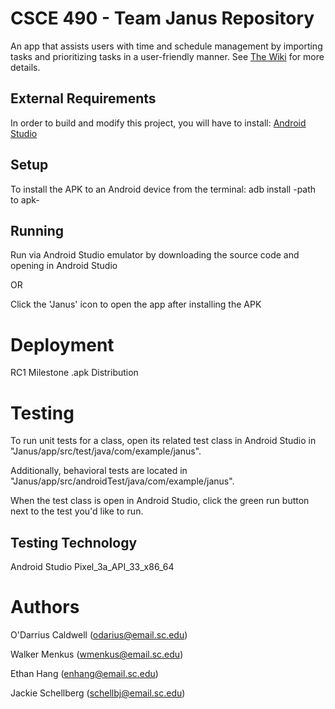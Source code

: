 # CSCE 490 - Team Janus Repository
An app that assists users with time and schedule management by 
importing tasks and prioritizing tasks in a user-friendly manner.
See [The Wiki](https://github.com/SCCapstone/Janus/wiki/Design) for more details.

## External Requirements 
In order to build and modify this project, you will have to install:
[Android Studio](https://developer.android.com/studio?gclid=CjwKCAjwwL6aBhBlEiwADycBIOz3YIYs4PJmKeNib_s6k3JMAbtTplALm8hcMsxh7oyoLt05ShGCgxoCAYQQAvD_BwE&gclsrc=aw.ds)

## Setup
To install the APK to an Android device from the terminal: adb install -path to apk-

## Running
Run via Android Studio emulator by downloading the source code and opening in Android Studio 

OR 

Click the 'Janus' icon to open the app after installing the APK

# Deployment
RC1 Milestone .apk Distribution

# Testing
To run unit tests for a class, open its related test class in Android Studio in "Janus/app/src/test/java/com/example/janus".

Additionally, behavioral tests are located in "Janus/app/src/androidTest/java/com/example/janus".

When the test class is open in Android Studio, click the green run button next to the test you'd like to run.

## Testing Technology
Android Studio Pixel_3a_API_33_x86_64

# Authors

O'Darrius Caldwell (odarius@email.sc.edu)

Walker Menkus (wmenkus@email.sc.edu)

Ethan Hang (enhang@email.sc.edu)

Jackie Schellberg (schellbj@email.sc.edu)
